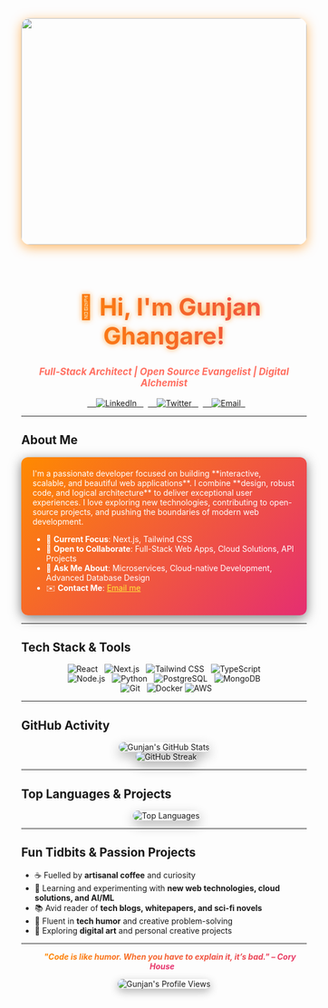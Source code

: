 <p align="center">
  <img src="https://i.pinimg.com/1200x/c0/7a/d4/c07ad492ace4479ca1a5c152c64e7c64.jpg" 
       width="100%" 
       style="border-radius:15px; box-shadow: 0 5px 20px rgba(255, 138, 0, 0.6); margin-bottom: 25px; object-fit: cover; max-height: 400px;">
</p>

<h1 align="center" style="background: linear-gradient(90deg, #ff8a00, #e52e71); -webkit-background-clip: text; color: transparent; font-size: 3em; text-shadow: 0 0 10px rgba(255, 138, 0, 0.7);">
  👋 Hi, I'm <strong>Gunjan Ghangare</strong>!
</h1>
<h3 align="center" style="color:#ff6f61; font-style: italic; font-size: 1.2em;">Full-Stack Architect | Open Source Evangelist | Digital Alchemist</h3>

<p align="center">
  <a href="https://www.linkedin.com/in/your-linkedin/" target="_blank">
    <img alt="LinkedIn" src="https://img.shields.io/badge/LinkedIn-0077B5?style=for-the-badge&logo=linkedin&logoColor=white&labelColor=0A66C2" />
  </a>
  <a href="https://twitter.com/your-twitter" target="_blank">
    <img alt="Twitter" src="https://img.shields.io/badge/Twitter-1DA1F2?style=for-the-badge&logo=x&logoColor=white&labelColor=0d8ddb" />
  </a>
  <a href="mailto:your-email@gmail.com">
    <img alt="Email" src="https://img.shields.io/badge/Email-D14836?style=for-the-badge&logo=gmail&logoColor=white&labelColor=c71610" />
  </a>
</p>

---

## About Me
<div style="background: linear-gradient(135deg, #ff8a00, #e52e71); padding: 20px; border-radius: 12px; color:white; box-shadow: 0 5px 20px rgba(0, 0, 0, 0.5);">
I'm a passionate developer focused on building **interactive, scalable, and beautiful web applications**. I combine **design, robust code, and logical architecture** to deliver exceptional user experiences. I love exploring new technologies, contributing to open-source projects, and pushing the boundaries of modern web development.

- 🌟 **Current Focus**: Next.js, Tailwind CSS  
- 🤝 **Open to Collaborate**: Full-Stack Web Apps, Cloud Solutions, API Projects  
- 🧠 **Ask Me About**: Microservices, Cloud-native Development, Advanced Database Design  
- ✉️ **Contact Me**: <a href="mailto:your-email@gmail.com" style="color: #ffeb3b;">Email me</a>
</div>

---

## Tech Stack & Tools
<p align="center">
  <img src="https://img.shields.io/badge/React-61DAFB?style=for-the-badge&logo=react&logoColor=black&labelColor=00d1ff" alt="React" />
  <img src="https://img.shields.io/badge/Next.js-000000?style=for-the-badge&logo=nextdotjs&logoColor=white&labelColor=303030" alt="Next.js" />
  <img src="https://img.shields.io/badge/Tailwind_CSS-06B6D4?style=for-the-badge&logo=tailwind-css&logoColor=white&labelColor=06B6D4" alt="Tailwind CSS" />
  <img src="https://img.shields.io/badge/TypeScript-3178C6?style=for-the-badge&logo=typescript&logoColor=white&labelColor=3178C6" alt="TypeScript" />
  <br>
  <img src="https://img.shields.io/badge/Node.js-339933?style=for-the-badge&logo=nodedotjs&logoColor=white&labelColor=32cd32" alt="Node.js" />
  <img src="https://img.shields.io/badge/Python-3776AB?style=for-the-badge&logo=python&logoColor=white&labelColor=3776AB" alt="Python" />
  <img src="https://img.shields.io/badge/PostgreSQL-316192?style=for-the-badge&logo=postgresql&logoColor=white&labelColor=316192" alt="PostgreSQL" />
  <img src="https://img.shields.io/badge/MongoDB-47A248?style=for-the-badge&logo=mongodb&logoColor=white&labelColor=47A248" alt="MongoDB" />
  <br>
  <img src="https://img.shields.io/badge/Git-F05032?style=for-the-badge&logo=git&logoColor=white&labelColor=F05032" alt="Git" />
  <img src="https://img.shields.io/badge/Docker-2496ED?style=for-the-badge&logo=docker&logoColor=white&labelColor=2496ED" alt="Docker" />
  <img src="https://img.shields.io/badge/AWS-232F3E?style=for-the-badge&logo=amazon-aws&logoColor=white&labelColor=FF9900" alt="AWS" />
</p>

---

## GitHub Activity
<p align="center">
  <img src="https://github-readme-stats.vercel.app/api?username=gunjan-creates&show_icons=true&theme=vue&count_private=true&hide_border=true" alt="Gunjan's GitHub Stats" style="border-radius:12px; box-shadow: 0 8px 20px rgba(0,0,0,0.3);" />
  <br>
  <img src="https://github-readme-streak-stats.herokuapp.com/?user=gunjan-creates&theme=vue&hide_border=true&date_format=M%20j%5B%2C%20Y%5D" alt="GitHub Streak" style="border-radius:12px; box-shadow: 0 8px 20px rgba(0,0,0,0.3);" />
</p>

---

## Top Languages & Projects
<p align="center">
  <img src="https://github-readme-stats.vercel.app/api/top-langs/?username=gunjan-creates&layout=compact&theme=vue&hide_border=true&langs_count=6" alt="Top Languages" style="border-radius:12px; box-shadow: 0 8px 20px rgba(0,0,0,0.3);" />
</p>

---

## Fun Tidbits & Passion Projects
- ☕ Fuelled by **artisanal coffee** and curiosity  
- 🌱 Learning and experimenting with **new web technologies, cloud solutions, and AI/ML**  
- 📚 Avid reader of **tech blogs, whitepapers, and sci-fi novels**  
- 💬 Fluent in **tech humor** and creative problem-solving  
- 🎨 Exploring **digital art** and personal creative projects  

---

<p align="center">
  <i style="background: linear-gradient(90deg, #ff8a00, #e52e71); -webkit-background-clip: text; color: transparent; font-weight: bold;">
    "Code is like humor. When you have to explain it, it’s bad." – Cory House
  </i>
</p>

<p align="center">
  <img src="https://profile-counter.glitch.me/gunjan-creates/count.svg" alt="Gunjan's Profile Views" style="border-radius:12px; box-shadow:0 5px 15px rgba(0,0,0,0.3);" />
</p>
